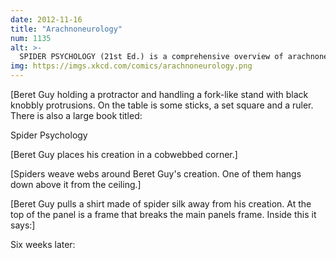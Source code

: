 ```yaml
---
date: 2012-11-16
title: "Arachnoneurology"
num: 1135
alt: >-
  SPIDER PSYCHOLOGY (21st Ed.) is a comprehensive overview of arachnoneurology, neuro-arachnology, forensic arachnology, neuro-arachnoneurology (the study of the brains of spider neurology experts), and arachnoarachnology (the study of too many spiders).
img: https://imgs.xkcd.com/comics/arachnoneurology.png
---
```

[Beret Guy holding a protractor and handling a fork-like stand with black knobbly protrusions. On the table is some sticks, a set square and a ruler. There is also a large book titled:

Spider Psychology

[Beret Guy places his creation in a cobwebbed corner.]

[Spiders weave webs around Beret Guy's creation. One of them hangs down above it from the ceiling.]

[Beret Guy pulls a shirt made of spider silk away from his creation. At the top of the panel is a frame that breaks the main panels frame. Inside this it says:]

Six weeks later: